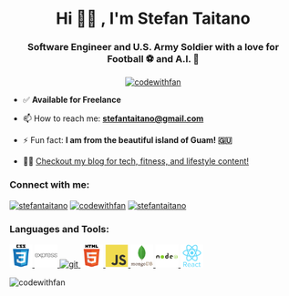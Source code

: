 <h1 align="center">Hi 🤙🏽 , I'm Stefan Taitano</h1>
<h3 align="center">Software Engineer and U.S. Army Soldier with a love for Football ⚽️ and A.I. 🤖</h3>

<p align="center"> <a target"_blank" href="https://twitter.com/codewithfan" target="blank"><img src="https://img.shields.io/twitter/follow/codewithfan?logo=twitter&style=for-the-badge" alt="codewithfan" /></a> </p>

- ✅ **Available for Freelance**

- 📫 How to reach me: **stefantaitano@gmail.com**

- ⚡ Fun fact: **I am from the beautiful island of Guam! 🇬🇺**

- ✍🏽 <a target="_blank" href="https://stefantaitano.hashnode.dev/">Checkout my blog for tech, fitness, and lifestyle content!</a>

<h3 align="left">Connect with me:</h3>
<p align="left">
<a href="https://dev.to/stefantaitano" target="_blank"><img align="center" src="https://raw.githubusercontent.com/rahuldkjain/github-profile-readme-generator/master/src/images/icons/Social/devto.svg" alt="stefantaitano" height="30" width="40" /></a>
<a href="https://twitter.com/codewithfan" target="_blank"><img align="center" src="https://raw.githubusercontent.com/rahuldkjain/github-profile-readme-generator/master/src/images/icons/Social/twitter.svg" alt="codewithfan" height="30" width="40" /></a>
<a href="https://linkedin.com/in/stefantaitano" target="_blank"><img align="center" src="https://raw.githubusercontent.com/rahuldkjain/github-profile-readme-generator/master/src/images/icons/Social/linked-in-alt.svg" alt="stefantaitano" height="30" width="40" /></a>
</p>

<h3 align="left">Languages and Tools:</h3>
<p align="left"> <a href="https://www.w3schools.com/css/" target="_blank" rel="noreferrer"> <img src="https://raw.githubusercontent.com/devicons/devicon/master/icons/css3/css3-original-wordmark.svg" alt="css3" width="40" height="40"/> </a> <a href="https://expressjs.com" target="_blank" rel="noreferrer"> <img src="https://raw.githubusercontent.com/devicons/devicon/master/icons/express/express-original-wordmark.svg" alt="express" width="40" height="40"/> </a> <a href="https://git-scm.com/" target="_blank" rel="noreferrer"> <img src="https://www.vectorlogo.zone/logos/git-scm/git-scm-icon.svg" alt="git" width="40" height="40"/> </a> <a href="https://www.w3.org/html/" target="_blank" rel="noreferrer"> <img src="https://raw.githubusercontent.com/devicons/devicon/master/icons/html5/html5-original-wordmark.svg" alt="html5" width="40" height="40"/> </a> <a href="https://developer.mozilla.org/en-US/docs/Web/JavaScript" target="_blank" rel="noreferrer"> <img src="https://raw.githubusercontent.com/devicons/devicon/master/icons/javascript/javascript-original.svg" alt="javascript" width="40" height="40"/> </a> <a href="https://www.mongodb.com/" target="_blank" rel="noreferrer"> <img src="https://raw.githubusercontent.com/devicons/devicon/master/icons/mongodb/mongodb-original-wordmark.svg" alt="mongodb" width="40" height="40"/> </a> <a href="https://nodejs.org" target="_blank" rel="noreferrer"> <img src="https://raw.githubusercontent.com/devicons/devicon/master/icons/nodejs/nodejs-original-wordmark.svg" alt="nodejs" width="40" height="40"/> </a> <a href="https://reactjs.org/" target="_blank" rel="noreferrer"> <img src="https://raw.githubusercontent.com/devicons/devicon/master/icons/react/react-original-wordmark.svg" alt="react" width="40" height="40"/> </a> </p>

<p><img align="center" src="https://github-readme-streak-stats.herokuapp.com/?user=codewithfan&theme=dark" alt="codewithfan" /></p>
